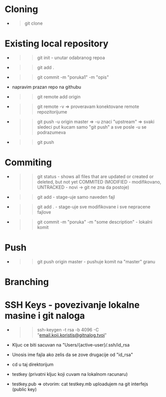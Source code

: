 # Cloning

  - > git clone <copy-repo-link-from-github>
  
# Existing local repository
  
  - >> git init - unutar odabranog repoa
  
  - >> git add .
  - >> git commit -m "poruka1" -m "opis"
  
  - napravim prazan repo na githubu
  
  - >> git remote add origin <link-sa-githuba>
  - >> git remote -v => proveravam konektovane remote repozitorijume
  
  - >> git push -u origin master => -u znaci "upstream" => svaki sledeci put kucam samo "git push" a sve posle -u se podrazumeva
  - >> git push
  
# Commiting
  
  - >> git status - shows all files that are updated or created or deleted, but not yet COMMITED
    (MODIFIED - modifikovano, UNTRACKED - novi -> git ne zna da postoje)
 
  - >> git add <file-name>  - stage-uje samo naveden fajl
  - >> git add .            - stage-uje sve modifikovane i sve nepracene fajlove
  
  - >> git commit -m "poruka" -m "some description" - lokalni komit
    
# Push
  
  - >> git push origin master - pushuje komit na "master" granu
  
# Branching
  
  
  
# SSH Keys - povezivanje lokalne masine i git naloga
  
  - >> ssh-keygen -t rsa -b 4096 -C "email.koji.koristis@gitnalog.tvoj"
  
  - Kljuc ce biti sacuvan na "Users/{active-user}/.ssh/id_rsa
  - Unosis ime fajla ako zelis da se zove drugacije od "id_rsa"
  
  - cd u taj direktorijum
  
  - testkey (privatni kljuc koji cuvam na lokalnom racunaru)
  - testkey.pub => 
            otvorim: cat testkey.mb
            uploadujem na git interfejs (public key)
